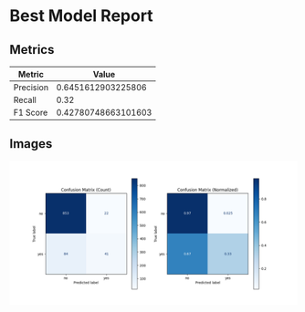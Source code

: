 # Best Model Report

## Metrics

| Metric        | Value |
|---------------|-------|
| Precision     | 0.6451612903225806 |
| Recall        | 0.32 |
| F1 Score      | 0.42780748663101603 |

## Images

![Image](../models/best/confusion_matrices.png)

